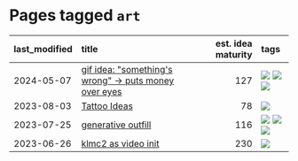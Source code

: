 # Pages tagged `art`

|last_modified|title|est. idea maturity|tags
|:---|:---|---:|:---|
|2024-05-07|[gif idea: "something's wrong" -> puts money over eyes](../ducktales_gif.md)|127|[![](https://img.shields.io/badge/tag-art-254eb)](../tags/art.md) [![](https://img.shields.io/badge/tag-ducktales-fde018)](../tags/ducktales.md) [![](https://img.shields.io/badge/tag-gif-d3fceb)](../tags/gif.md)|
|2023-08-03|[Tattoo Ideas](../ai_art_tattoo_inspo_board.md)|78|[![](https://img.shields.io/badge/tag-art-254eb)](../tags/art.md)|
|2023-07-25|[generative outfill](../generative_outfill.md)|116|[![](https://img.shields.io/badge/tag-art-254eb)](../tags/art.md) [![](https://img.shields.io/badge/tag-notebook-7ffa70)](../tags/notebook.md) [![](https://img.shields.io/badge/tag-tooling-b08442)](../tags/tooling.md)|
|2023-06-26|[klmc2 as video init](../klmc2_as_video_init.md)|230|[![](https://img.shields.io/badge/tag-art-254eb)](../tags/art.md)|